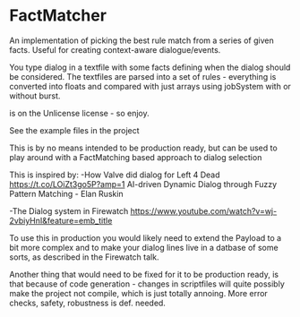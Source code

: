 # FactMatcher
An implementation of picking the best rule match from a series of given facts. Useful for creating context-aware dialogue/events. 

You type dialog in a textfile with some facts defining when the dialog should be considered.
The textfiles are parsed into a set of rules - everything is converted into floats and compared with just arrays using jobSystem with or without burst.

is on the Unlicense license - so enjoy.

See the example files in the project

This is by no means intended to be production ready, but can be used to play around with a FactMatching based approach to dialog selection

This is inspired by:
-How Valve did dialog for Left 4 Dead
https://t.co/LOiZt3go5P?amp=1 AI-driven Dynamic Dialog through Fuzzy Pattern Matching - Elan Ruskin 

-The Dialog system in Firewatch
https://www.youtube.com/watch?v=wj-2vbiyHnI&feature=emb_title

To use this in production you would likely need to extend the Payload to a bit more complex and to make your dialog lines live in a datbase of some sorts, as described in the Firewatch talk.

Another thing that would need to be fixed for it to be production ready, is that because of code generation - changes in scriptfiles will quite possibly make the project not compile, which is just totally annoing. More error checks, safety, robustness is def. needed.

